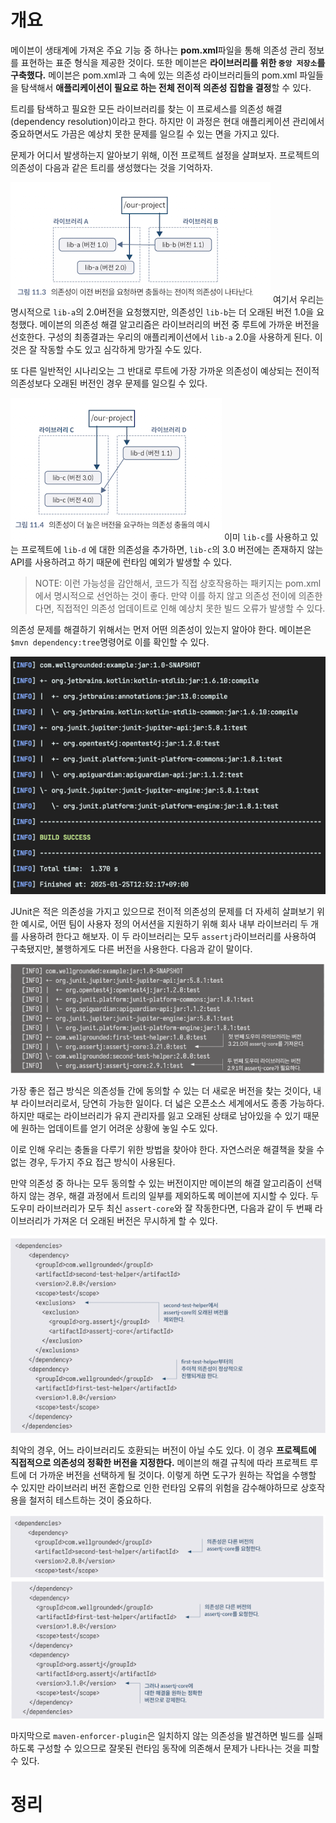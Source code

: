 <!-- Date: 2025-01-25 -->
<!-- Update Date: 2025-01-25 -->
<!-- File ID: 3e0bb408-15f5-400d-929d-cb249fcdccae -->
<!-- Author: Seoyeon Jang -->

# 개요

메이븐이 생태계에 가져온 주요 기능 중 하나는 **pom.xml**파일을 통해 의존성 관리 정보를 표현하는 표준 형식을 제공한 것이다. 또한 메이븐은 **라이브러리를 위한 `중앙 저장소`를 구축했다.** 메이븐은
pom.xml과 그 속에 있는 의존성 라이브러리들의 pom.xml 파일들을 탐색해서 **애플리케이션이 필요로 하는 전체 전이적 의존성 집합을 결정**할 수 있다.

트리를 탐색하고 필요한 모든 라이브러리를 찾는 이 프로세스를 의존성 해결(dependency resolution)이라고 한다. 하지만 이 과정은 현대 애플리케이션 관리에서 중요하면서도 가끔은 예상치 못한 문제를
일으킬 수 있는 면을 가지고 있다.

문제가 어디서 발생하는지 알아보기 위해, 이전 프로젝트 설정을 살펴보자. 프로젝트의 의존성이 다음과 같은 트리를 생성했다는 것을 기억하자.

![](.11_2_7_의존성_관리_images/5cfd711c.png)
여기서 우리는 명시적으로 `lib-a`의 2.0버전을 요청했지만, 의존성인 `lib-b`는 더 오래된 버전 1.0을 요청했다. 메이븐의 의존성 해결 알고리즘은 라이브러리의 버전 중 루트에 가까운 버전을 선호한다.
구성의 최종결과는 우리의 애플리케이션에서 `lib-a` 2.0을 사용하게 된다. 이것은 잘 작동할 수도 있고 심각하게 망가질 수도 있다.

또 다른 일반적인 시나리오는 그 반대로 루트에 가장 가까운 의존성이 예상되는 전이적 의존성보다 오래된 버전인 경우 문제를 일으킬 수 있다.

![](.11_2_7_의존성_관리_images/7eeafa3e.png)
이미 `lib-c`를 사용하고 있는 프로젝트에 `lib-d` 에 대한 의존성을 추가하면, `lib-c`의 3.0 버전에는 존재하지 않는 API를 사용하려고 하기 때문에 런타임 예외가 발생할 수 있다.

> NOTE: 이런 가능성을 감안해서, 코드가 직접 상호작용하는 패키지는 pom.xml에서 명시적으로 선언하는 것이 좋다. 만약 이를 하지 않고 의존성 전이에 의존한다면, 직접적인 의존성 업데이트로 인해 예상치 못한
> 빌드 오류가 발생할 수 있다.

의존성 문제를 해결하기 위해서는 먼저 어떤 의존성이 있는지 알아야 한다. 메이븐은 `$mvn dependency:tree`명령어로 이를 확인할 수 있다.

![](.11_2_7_의존성_관리_images/7bd95e13.png)

JUnit은 적은 의존성을 가지고 있으므로 전이적 의존성의 문제를 더 자세히 살펴보기 위한 예시로, 어떤 팀이 사용자 정의 어서션을 지원하기 위해 회사 내부 라이브러리 두 개를 사용하려 한다고 해보자. 이 두
라이브러리는 모두 `assertj`라이브러리를 사용하여 구축됐지만, 불행하게도 다른 버전을 사용한다. 다음과 같이 말이다.

![](.11_2_7_의존성_관리_images/aa3cda8b.png)

가장 좋은 접근 방식은 의존성들 간에 동의할 수 있는 더 새로운 버전을 찾는 것이다, 내부 라이브러리로서, 당연히 가능한 일이다. 더 넓은 오픈소스 세계에서도 종종 가능하다. 하지만 때로는 라이브러리가 유지 관리자를
잃고 오래된 상태로 남아있을 수 있기 때문에 원하는 업데이트를 얻기 어려운 상황에 놓일 수도 있다.

이로 인해 우리는 충돌을 다루기 위한 방법을 찾아야 한다. 자연스러운 해결책을 찾을 수 없는 경우, 두가지 주요 접근 방식이 사용된다.

만약 의존성 중 하나는 모두 동의할 수 있는 버전이지만 메이븐의 해결 알고리즘이 선택하지 않는 경우, 해결 과정에서 트리의 일부를 제외하도록 메이븐에 지시할 수 있다. 두 도우미 라이브러리가 모두 최신
`assert-core`와 잘 작동한다면, 다음과 같이 두 번째 라이브러리가 가져온 더 오래된 버전은 무시하게 할 수 있다.

![](.11_2_7_의존성_관리_images/a4dbd655.png)

최악의 경우, 어느 라이브러리도 호환되는 버전이 아닐 수도 있다. 이 경우 **프로젝트에 직접적으로 의존성의 정확한 버전을 지정한다.** 메이븐의 해결 규칙에 따라 프로젝트 루트에 더 가까운 버전을 선택하게 될
것이다. 이렇게 하면 도구가 원하는 작업을 수행할 수 있지만 라이브러리 버전 혼합으로 인한 런타임 오류의 위험을 감수해야하므로 상호작용을 철저히 테스트하는 것이 중요하다.

![](.11_2_7_의존성_관리_images/7e15b00c.png)
![](.11_2_7_의존성_관리_images/34ccff0c.png)

마지막으로 `maven-enforcer-plugin`은 일치하지 않는 의존성을 발견하면 빌드를 실패하도록 구성할 수 있으므로 잘못된 런타임 동작에 의존해서 문제가 나타나는 것을 피할 수 있다.

# 정리


